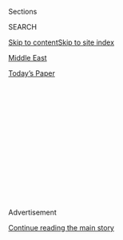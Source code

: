<div id="app">

<div>

<div>

<div>

<div class="NYTAppHideMasthead css-1q2w90k e1suatyy0">

<div class="section css-ui9rw0 e1suatyy2">

<div class="css-eph4ug er09x8g0">

<div class="css-6n7j50">

</div>

<span class="css-1dv1kvn">Sections</span>

<div class="css-10488qs">

<span class="css-1dv1kvn">SEARCH</span>

</div>

[Skip to content](#site-content)[Skip to site index](#site-index)

</div>

<div id="masthead-section-label" class="css-1wr3we4 eaxe0e00">

[Middle
East](https://www.nytimes3xbfgragh.onion/section/world/middleeast)

</div>

<div class="css-10698na e1huz5gh0">

</div>

</div>

<div id="masthead-bar-one" class="section hasLinks css-15hmgas e1csuq9d3">

<div class="css-uqyvli e1csuq9d0">

</div>

<div class="css-1uqjmks e1csuq9d1">

</div>

<div class="css-9e9ivx">

[](https://myaccount.nytimes3xbfgragh.onion/auth/login?response_type=cookie&client_id=vi)

</div>

<div class="css-1bvtpon e1csuq9d2">

[Today’s
Paper](https://www.nytimes3xbfgragh.onion/section/todayspaper)

</div>

</div>

</div>

</div>

<div data-aria-hidden="false">

<div id="site-content" data-role="main">

<div>

<div class="css-1aor85t" style="opacity:0.000000001;z-index:-1;visibility:hidden">

<div class="css-1hqnpie">

<div class="css-epjblv">

<span class="css-17xtcya">[Middle
East](/section/world/middleeast)</span><span class="css-x15j1o">|</span><span class="css-fwqvlz">In
Graft Inquiry, Benjamin Netanyahu’s Worst Enemy May Be
Himself</span>

</div>

<div class="css-k008qs">

<div class="css-1iwv8en">

<span class="css-18z7m18"></span>

<div>

</div>

</div>

<span class="css-1n6z4y">https://nyti.ms/2hPK7w6</span>

<div class="css-1705lsu">

<div class="css-4xjgmj">

<div class="css-4skfbu" data-role="toolbar" data-aria-label="Social Media Share buttons, Save button, and Comments Panel with current comment count" data-testid="share-tools">

  - 
  - 
  - 
  - 
    
    <div class="css-6n7j50">
    
    </div>

  - 

</div>

</div>

</div>

</div>

</div>

</div>

<div class="css-13pd83m">

</div>

<div id="top-wrapper" class="css-1sy8kpn">

<div id="top-slug" class="css-l9onyx">

Advertisement

</div>

[Continue reading the main
story](#after-top)

<div class="ad top-wrapper" style="text-align:center;height:100%;display:block;min-height:250px">

<div id="top" class="place-ad" data-position="top" data-size-key="top">

</div>

</div>

<div id="after-top">

</div>

</div>

<div id="sponsor-wrapper" class="css-1hyfx7x">

<div id="sponsor-slug" class="css-19vbshk">

Supported by

</div>

[Continue reading the main
story](#after-sponsor)

<div id="sponsor" class="ad sponsor-wrapper" style="text-align:center;height:100%;display:block">

</div>

<div id="after-sponsor">

</div>

</div>

<div class="css-1vkm6nb ehdk2mb0">

# In Graft Inquiry, Benjamin Netanyahu’s Worst Enemy May Be Himself

</div>

<div class="css-79elbk" data-testid="photoviewer-wrapper">

<div class="css-z3e15g" data-testid="photoviewer-wrapper-hidden">

</div>

<div class="css-1a48zt4 ehw59r15" data-testid="photoviewer-children">

![<span class="css-16f3y1r e13ogyst0" data-aria-hidden="true">Prime
Minister Benjamin Netanyahu, left, with Avichai Mandelblit, then his
cabinet secretary, in 2015. Now Israel’s attorney general, Mr.
Mandelblit is investigating Mr. Netanyahu over allegations that he
accepted gifts and
benefits.</span><span class="css-cnj6d5 e1z0qqy90" itemprop="copyrightHolder"><span class="css-1ly73wi e1tej78p0">Credit...</span><span><span>Pool
photo by Abir
Sultan</span></span></span>](https://static01.graylady3jvrrxbe.onion/images/2017/01/04/world/04Israel/04Israel-articleLarge.jpg?quality=75&auto=webp&disable=upscale)

</div>

</div>

<div class="css-xt80pu e12qa4dv0">

<div class="css-18e8msd">

<div class="css-vp77d3 epjyd6m0">

<div class="css-1baulvz">

By [<span class="css-1baulvz" itemprop="name">Isabel
Kershner</span>](https://www.nytimes3xbfgragh.onion/by/isabel-kershner)
and [<span class="css-1baulvz last-byline" itemprop="name">Peter
Baker</span>](http://www.nytimes3xbfgragh.onion/by/peter-baker)

</div>

</div>

  - Jan. 3,
    2017

  - 
    
    <div class="css-4xjgmj">
    
    <div class="css-d8bdto" data-role="toolbar" data-aria-label="Social Media Share buttons, Save button, and Comments Panel with current comment count" data-testid="share-tools">
    
      - 
      - 
      - 
      - 
        
        <div class="css-6n7j50">
        
        </div>
    
      - 
    
    </div>
    
    </div>

</div>

</div>

<div class="section meteredContent css-1r7ky0e" name="articleBody" itemprop="articleBody">

<div class="css-1fanzo5 StoryBodyCompanionColumn">

<div class="css-53u6y8">

JERUSALEM — He has dominated the Israeli political scene for years,
outmaneuvering or outlasting one opponent after another, the ultimate
survivor in a system that has chewed up many of his predecessors.

But after a nighttime visit by police investigators who read him his
rights before asking him if he was corrupt, Prime Minister Benjamin
Netanyahu now faces a new kind of challenge. The opponent who just might
sink him is none other than Benjamin Netanyahu himself.

Abraham Diskin, a political scientist at the Academic Center of Law and
Science outside Tel Aviv who has advised Mr. Netanyahu, said on Tuesday
that it was “not very clear that Netanyahu is going to escape some kind
of indictment.” And “once there is an indictment,” Professor Diskin
added, “he will have to resign.”

Details of the graft investigation remain murky — “the truth is that we
don’t know anything,” Professor Diskin said — but the questions it
raises are clear: Could an appetite for high living abetted by wealthy
business executives ultimately undercut Mr. Netanyahu as it has so many
other politicians in Israel and around the globe?

</div>

</div>

<div class="css-1fanzo5 StoryBodyCompanionColumn">

<div class="css-53u6y8">

Past inquiries stretching over Mr. Netanyahu’s more than two decades in
public life have examined his family trips and home expenses without
resulting in charges. But allies and enemies alike were already saying
on Tuesday that this case could be different.

The three-hour police interrogation at his official residence on Monday
night came at a high-profile moment for Mr. Netanyahu on the
international stage.

After years of grinding battle, he has engaged in a guns-blazing war
with President Obama during the president’s final weeks in office. At
the same time, Mr. Netanyahu has been warmly embraced by President-elect
Donald J. Trump, presenting a closer alignment than any other
president-prime minister pairing in modern times.

A conservative with a stable governing coalition, Mr. Netanyahu emerged
from the police interrogation on Monday with a defiant blast at
left-wing elites and the news media for prematurely counting him out.
Appealing to supporters on the right, he dismissed the allegations
against him, insisting they will all “come to nothing because there is
nothing.”

But the attorney general, Avichai Mandelblit, who was Mr. Netanyahu’s
choice for the post after a tour as his cabinet secretary, has been a
paragon of caution, taking months to turn a preliminary inquiry into a
criminal investigation, something that Israeli legal and political
commentators said added weight to the suspicions.

</div>

</div>

<div class="css-1fanzo5 StoryBodyCompanionColumn">

<div class="css-53u6y8">

“Mandelblit tried doing everything he could so as not to reach the point
of having Netanyahu questioned as a suspect,” Amir Oren, a columnist,
[wrote in<span class="css-8l6xbc evw5hdy0"> </span>the Haaretz
newspaper](http://www.haaretz.com/opinion/.premium-1.762624) on Tuesday.
“If, after all his contortions and twists, the A.G. was forced into
ordering an investigation that he was hoping to shelve, the default
option from here on is an indictment.”

After the police investigators left Mr. Netanyahu’s home late Monday,
Mr. Mandelblit issued a statement close to midnight, vaguely outlining
the contours of the case. It said Mr. Netanyahu was suspected of
receiving gifts and benefits.

By early Tuesday, Israelis were debating how all this might affect Mr.
Netanyahu, whether sitting prime ministers should even be investigated,
and if so, at what point they should resign.

The months of multiple inquiries have centered on issues involving
“moral integrity” — a term that legal experts said could include
suspicions of breach of trust, conflict of interest and bribery.

Much of Mr. Mandelblit’s statement was devoted to [prior
cases](https://www.nytimes3xbfgragh.onion/2016/08/01/world/middleeast/israel-netanyahu-scandal-corruption.html?_r=0)
that were closed because of lack of evidence of crimes, including a
travel expense scandal known as Bibi Tours, using Mr. Netanyahu’s
nickname, and one about campaign funding in 2009.

Mr. Netanyahu, who is serving his third consecutive term since that
election, and his fourth over all, denounced those inquiries in a
[Facebook post](https://www.facebookcorewwwi.onion/Netanyahu/).

“Bibi Tours — nothing\! Claim of forbidden election funding — nothing\!”
he wrote, describing reports in the Israeli news media over the years as
“daily persecution of me and my family” and “complete gibberish.”

</div>

</div>

<div class="css-1fanzo5 StoryBodyCompanionColumn">

<div class="css-53u6y8">

Israeli law requires a prime minister to resign if convicted of serious
crimes. But in a precedential ruling in 1993, the Israeli Supreme Court
determined that a cabinet minister, Aryeh Deri, had to resign
immediately after the attorney general submitted an indictment against
him for corruption.

“If everyone who faces an investigation would have to resign, this could
turn into a tool used to politically destroy others,” Ayelet Shaked, the
justice minister, told Israel Radio. “This is why the idea that
resigning should only be after an indictment is a correct one,” she
added.

Monday was not the first time Mr. Netanyahu had been questioned as a
criminal suspect while in office. During his first term, in the late
1990s, he was queried in a case that involved the appointment of an
attorney general as part of what the police said was a political deal
involving Mr. Deri. Mr. Netanyahu was never charged in that case, nor in
several others for which he was investigated while out of office.

Other Israeli prime ministers, too, have been the subject of police
investigations into allegations of campaign irregularities and
corruption. Ehud Barak and Ariel Sharon were both questioned. Mr.
Netanyahu’s predecessor, Ehud Olmert, was forced from office in 2008,
even before any charges were filed against him, and became the first
former Israeli prime minister to [enter
prison](http://www.nytimes3xbfgragh.onion/2016/02/16/world/middleeast/ehud-olmert-israel-prison.html).
He is serving a 19-month term for bribery and obstruction of justice.

Moshe Katsav, a former president, was recently released from prison
after serving five years of a seven-year term for rape.

Some of Mr. Olmert’s supporters felt he was the victim of an overzealous
state prosecutor, though many Israelis take pride in the fact that
nobody is immune from the law.

But with Netanyahu loyalists asserting that he is the victim of a
political witch hunt, some right-wing legislators are now trying to
advance a bill that would ban criminal investigations of incumbent prime
ministers. (Any such legislation would likely come too late to spare Mr.
Netanyahu.)

</div>

</div>

<div class="css-1fanzo5 StoryBodyCompanionColumn">

<div class="css-53u6y8">

Critics of the bill argue that such a ban would be problematic in a
small country like Israel, and with a political system that has no term
limit for prime ministers.

“If prime ministers knew there would be an investigation only after
their term was over, they would turn the prime minister’s office into a
safe haven and use the powers and resources of the state to extend their
stay in office and avoid prosecution,” said Yohanan Plesner, the
president of the Israel Democracy Institute, a nonpartisan research
center in Jerusalem.

Mr. Plesner, a former Parliament member, added that suspicions would
still surface in the news media and if they were not formally
investigated, public trust in political institutions could erode.

When Mr. Olmert was under investigation, it was Mr. Barak, then his
defense minister — though from a different political party — who pushed
him to leave office. Israel’s coalition governments have an inherent
weakness, in that parties participating in the coalition are often also
political rivals competing for votes in the next election.

So far Mr. Netanyahu’s party and coalition partners appear to be backing
him, either voicing support or remaining silent.

But the investigation could last for months, if not more, and that could
create political strain.

For now, Mr. Plesner said, “whoever is critical of Mr. Netanyahu will
use this to continue to be critical, and his supporters will find their
ways to interpret it.”

</div>

</div>

</div>

<div>

</div>

<div>

</div>

<div>

</div>

<div>

<div id="bottom-wrapper" class="css-1ede5it">

<div id="bottom-slug" class="css-l9onyx">

Advertisement

</div>

[Continue reading the main
story](#after-bottom)

<div id="bottom" class="ad bottom-wrapper" style="text-align:center;height:100%;display:block;min-height:90px">

</div>

<div id="after-bottom">

</div>

</div>

</div>

</div>

</div>

## Site Index

<div>

</div>

## Site Information Navigation

  - [© <span>2020</span> <span>The New York Times
    Company</span>](https://help.nytimes3xbfgragh.onion/hc/en-us/articles/115014792127-Copyright-notice)

<!-- end list -->

  - [NYTCo](https://www.nytco.com/)
  - [Contact
    Us](https://help.nytimes3xbfgragh.onion/hc/en-us/articles/115015385887-Contact-Us)
  - [Work with us](https://www.nytco.com/careers/)
  - [Advertise](https://nytmediakit.com/)
  - [T Brand Studio](http://www.tbrandstudio.com/)
  - [Your Ad
    Choices](https://www.nytimes3xbfgragh.onion/privacy/cookie-policy#how-do-i-manage-trackers)
  - [Privacy](https://www.nytimes3xbfgragh.onion/privacy)
  - [Terms of
    Service](https://help.nytimes3xbfgragh.onion/hc/en-us/articles/115014893428-Terms-of-service)
  - [Terms of
    Sale](https://help.nytimes3xbfgragh.onion/hc/en-us/articles/115014893968-Terms-of-sale)
  - [Site
    Map](https://spiderbites.nytimes3xbfgragh.onion)
  - [Help](https://help.nytimes3xbfgragh.onion/hc/en-us)
  - [Subscriptions](https://www.nytimes3xbfgragh.onion/subscription?campaignId=37WXW)

</div>

</div>

</div>

</div>
